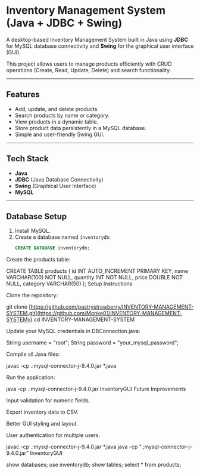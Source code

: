 # Inventory Management System (Java + JDBC + Swing)

A desktop-based Inventory Management System built in Java using **JDBC** for MySQL database connectivity and **Swing** for the graphical user interface (GUI).

This project allows users to manage products efficiently with CRUD operations (Create, Read, Update, Delete) and search functionality.

---

## Features

- Add, update, and delete products.
- Search products by name or category.
- View products in a dynamic table.
- Store product data persistently in a MySQL database.
- Simple and user-friendly Swing GUI.

---

## Tech Stack

- **Java**  
- **JDBC** (Java Database Connectivity)  
- **Swing** (Graphical User Interface)  
- **MySQL**  

---

## Database Setup

1. Install MySQL.  
2. Create a database named `inventorydb`:
   ```sql
   CREATE DATABASE inventorydb;
Create the products table:

CREATE TABLE products (
    id INT AUTO_INCREMENT PRIMARY KEY,
    name VARCHAR(100) NOT NULL,
    quantity INT NOT NULL,
    price DOUBLE NOT NULL,
    category VARCHAR(50)
);
Setup Instructions

Clone the repository:

git clone [https://github.com/pastrystrawberry/INVENTORY-MANAGEMENT-SYSTEM.git](https://github.com/Monke01/INVENTORY-MANAGEMENT-SYSTEMx)
cd INVENTORY-MANAGEMENT-SYSTEM


Update your MySQL credentials in DBConnection.java:

String username = "root";
String password = "your_mysql_password";


Compile all Java files:

javac -cp .:mysql-connector-j-9.4.0.jar *.java


Run the application:

java -cp .:mysql-connector-j-9.4.0.jar InventoryGUI
Future Improvements

Input validation for numeric fields.

Export inventory data to CSV.

Better GUI styling and layout.

User authentication for multiple users.

 javac -cp .:mysql-connector-j-9.4.0.jar *.java
 java -cp ".;mysql-connector-j-9.4.0.jar" InventoryGUI


 show databases;
 use inventorydb;
 show tables;
 select * from products;
